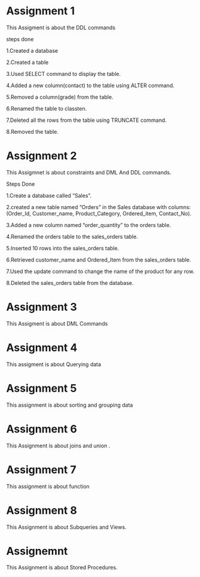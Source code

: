# Assignment 1

This Assigment is about the DDL commands

steps done

1.Created a database

2.Created a table
   
3.Used SELECT command to display the table.

4.Added a new column(contact) to the table using ALTER command.

5.Removed a  column(grade) from the table.

6.Renamed the table to classten.

7.Deleted all the rows from the table using TRUNCATE command.

8.Removed the table.

# Assignment 2

This Assigmnet is about constraints and DML And DDL commands.

Steps Done

1.Create a database called “Sales”.

2.created a new table named “Orders” in the Sales database with columns: (Order_Id, Customer_name, Product_Category, Ordered_item, Contact_No). 

3.Added a new column named “order_quantity” to the orders table.
  
4.Renamed the orders table to the sales_orders table. 
     
5.Inserted 10 rows into the sales_orders table.
     
6.Retrieved customer_name and Ordered_Item from the sales_orders table.

7.Used the update command to change the name of the product for any row.

8.Deleted the sales_orders table from the database.

# Assignment 3 

This Assigment is about DML Commands

# Assignment 4

This assigment is about Querying data

# Assignment 5 


This assignment is about sorting and grouping data

# Assignment 6 

This Assignment is about joins and union .

# Assignment 7 

This assignment is about function 

# Assignment 8 
This Assignment is about Subqueries and Views.

# Assignemnt 
This Assignment is about Stored Procedures.

